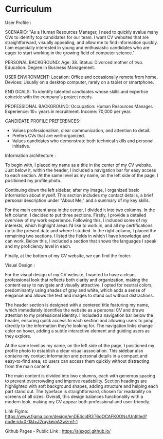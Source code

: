 # Curriculum

User Profile :

SCENARIO: "As a Human Resources Manager, I need to quickly avalue many CVs to identify top candidates for our team. I want CV websites that are straightforward, visually appealing, and allow me to find information quickly. I am especially interested in young and enthusiastic candidates who are eager to start working in the growing field of computer science."

PERSONAL BACKGROUND: 
Age: 38.
Status: Divorced mother of two.
Education: Degree in Business Management.

USER ENVIRONMENT:
Location: Office and occasionally remote from home.
Devices: Usually on a desktop computer, rarely on a tablet or smartphone.

END GOALS:
To identify talented candidates whose skills and expertise coincide with the company's project needs.

PROFESSIONAL BACKGROUND:
Occupation: Human Resources Manager.
Experience: 10+ years in recruitment.
Income: 70,000 per year.

CANDIDATE PROFILE PREFERENCES:
- Values professionalism, clear communication, and attention to detail.
- Prefers CVs that are well-organized.
- Values candidates who demonstrate both technical skills and personal initiative.



Information architecture : 

To begin with, I placed my name as a title in the center of my CV website. Just below it, within the header, I included a navigation bar for easy access to each section. At the same level as my name, on the left side of the page, I positioned my profile photo.

Continuing down the left sidebar, after my image, I organized basic information about myself. This section includes my contact details, a brief personal description under "About Me," and a summary of my key skills.

For the main content area in the center, I divided it into two columns. In the left column, I decided to put three sections. Firstly, I provide a detailed overview of my work experience. Following this, I included some of my interests, which highlight areas I’d like to work in, and all my certifications up to the present date and where I studied. In the right column, I placed the remaining two sections. I listed the fields in which I have knowledge and can work. Below this, I included a section that shows the languages I speak and my proficiency level in each.

Finally, at the bottom of my CV website, we can find the footer.



Visual Design :

For the visual design of my CV website, I wanted to have a clean, professional look that reflects both clarity and organization, making the content easy to navigate and visually attractive. I opted for neutral colors, predominantly using shades of gray and white, which adds a sense of elegance and allows the text and images to stand out without distractions.

The header section is designed with a centered title featuring my name, which immediately identifies the website as a personal CV and draws attention to my professional identity. I included a navigation bar below the header, ensuring quick access to each section and allowing users to jump directly to the information they’re looking for. The navigation links change color on hover, adding a subtle interactive element and guiding users as they explore.

At the same level as my name, on the left side of the page, I positioned my profile photo to establish a clear visual association. This sidebar also contains my contact information and personal details in a compact and easy-to-find area, so users can access them quickly without distracting from the main content.

The main content is divided into two columns, each with generous spacing to prevent overcrowding and improve readability. Section headings are highlighted with soft background shapes, adding structure and helping each part stand out. The typeface is straightforward, chosen for readability on screens of all sizes. Overall, this design balances functionality with a modern look, making my CV appear both professional and user-friendly.



Link Figma: https://www.figma.com/design/enDE4ci4R3T6gOCAFK0ONs/Untitled?node-id=0-1&t=J2ruykeiqA2wzrnf-1



Github Pages - Public Link : https://alexgcl.github.io/

